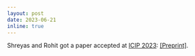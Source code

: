 ```yaml
---
layout: post
date: 2023-06-21
inline: true
---
```


Shreyas and Rohit got a paper accepted at <a rel="external nofollow" href="https://2023.ieeeicip.org/" target="_blank">ICIP 2023</a>: <a rel="external nofollow" href="https://arxiv.org/abs/2303.02310" target="_blank">[Preprint]</a>.
